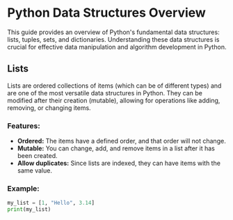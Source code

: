 # Python Data Structures Overview

This guide provides an overview of Python's fundamental data structures: lists, tuples, sets, and dictionaries. Understanding these data structures is crucial for effective data manipulation and algorithm development in Python.

## Lists

Lists are ordered collections of items (which can be of different types) and are one of the most versatile data structures in Python. They can be modified after their creation (mutable), allowing for operations like adding, removing, or changing items.

### Features:
- **Ordered:** The items have a defined order, and that order will not change.
- **Mutable:** You can change, add, and remove items in a list after it has been created.
- **Allow duplicates:** Since lists are indexed, they can have items with the same value.

### Example:
```python
my_list = [1, "Hello", 3.14]
print(my_list)

